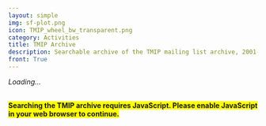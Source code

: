 ```yaml
---
layout: simple
img: sf-plot.png
icon: TMIP_wheel_bw_transparent.png
category: Activities
title: TMIP Archive
description: Searchable archive of the TMIP mailing list archive, 2001-2023.
front: True
---
```


<!-- Vue application gets inserted here -->
<div id="app"><i>Loading...</i></div>

<link rel="stylesheet" crossorigin href="/tmip-archive-assets/index-Ct4StRBI.css" />
<script type="module" crossorigin src="/tmip-archive-assets/index--_Mkp79U.js"></script>

<!-- <script>
  import { createApp } from 'vue'
  import App from './App.vue'
  createApp(App).mount('#app')
</script> -->

<noscript>
  <br/>
  <p><b style="background-color: yellow">
    Searching the TMIP archive requires JavaScript. Please enable JavaScript in your web browser to continue.
  </b></p>
</noscript>
